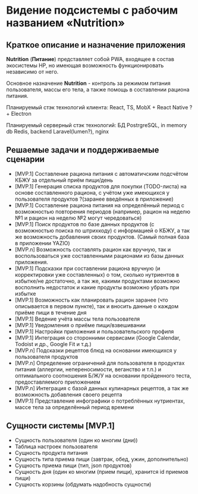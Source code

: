 # Видение подсистемы с рабочим названием «Nutrition»

## Краткое описание и назначение приложения
**Nutrition** (**Питание**) представляет собой PWA, входящее в состав экосистемы HP, но имеющая возможность функционировать независимо от него.

Основное назначение **Nutrition** - контроль за режимом питания пользователя, массы его тела, а также помощь в составлении рациона питания.

Планируемый стэк технологий клиента: React, TS, MobX + React Native ?+ Electron

Планируемый серверный стэк технологий: БД PostrgreSQL, in memory db Redis, backend Laravel(lumen?), nginx

## Решаемые задачи и поддерживаемые сценарии
* [MVP.1] Составление рациона питания с автоматичским подсчётом КБЖУ за отдельный приём пищи/день
* [MVP.1] Генерация списка продуктов для покупки (TODO-листа) на основе составленного рациона, с учётом уже имеющихся у пользователя продуктов ?(заранее введённых в приложение)
* [MVP.1] Составление рациона питания на определённый период с возможностью повторения периодов (например, рацион на неделю №1 и рацион на неделю №2 могут чередоваться)
* [MVP.1] Поиск продуктов по базе данных продуктов (с возможностью поиска по штрихкоду) с информацией о КБЖУ, а так же возможность добавления своих продуктов. (Самый полная база в приложении YAZIO)
* [MVP.n] Возможность составлять рацион как вручную, так и воспользоваться уже составленными рационами из базы данных приложения.
* [MVP.1] Подсказки при составлении рациона вручную (и корректировки уже составленных) о том, сколько нутриентов в избытке/не достаточно, а так же, какими продуктами возможно восполнить недостаток и какие продукты возможно убрать при избытке
* [MVP.1] Возможность как планировать рацион заранее (что описывается в первом пункте), так и вносить данные о каждом приёме пищи в течение дня
* [MVP.1] Ведение учёта массы тела пользователя
* [MVP.1] Уведомления о приёме пищи/взвешивании
* [MVP.1] Настройки приложения и пользовательского профиля
* [MVP.1] Интеграция со сторонними сервисами (Google Calendar, Todoist и др., Google Fit и т.д.)
* [MVP.n] Подсказки рецептов блюд на основании имеющихся у пользователя продуктов
* [MVP.n] Определение ограничений для пользователя в продуктах питания (аллергии, непереносимости, веганство и т.п.) и оптимального соотношения Б/Ж/У на основании пройденного теста, предоставляемого приложением
* [MVP.n] Интеграция с базой данных кулинарных рецептов, а так же возможность добавления своего рецепта
* [MVP.1] Представление инфографики о потреблённых нутриентах, массе тела за определённый период времени

## Сущности системы [MVP.1]
* Сущность пользователя (один ко многим (дни))
* Таблица настроек пользователя
* Сущность продукта питания
* Сущность типа приема пищи (завтрак, обед, ужин, дополнительно)
* Сущность приема пищи (тип, json продуктов)
* Сущность дня (один ко многим (прием пищи), хранится id приемов пищи)
* Сущность корзины (обдумать надобность сущности)
